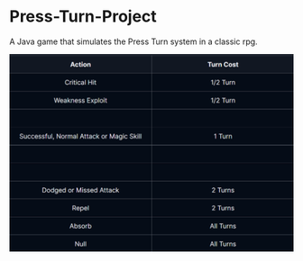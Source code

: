 # Press-Turn-Project
A Java game that simulates the Press Turn system in a classic rpg.

![Press Turn Values](PressTurnValue.png)